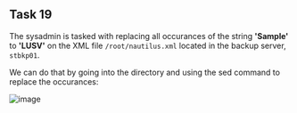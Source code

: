 ## Task 19

The sysadmin is tasked with replacing all occurances of the string **'Sample'** to **'LUSV'** on the XML file `/root/nautilus.xml` located in the backup server, `stbkp01`.

We can do that by going into the directory and using the sed command to replace the occurances:

![image](https://github.com/kmilach/kodekloud-engineer/assets/53876300/ebbdaee8-311c-4688-8c63-199a1eae7d93)
